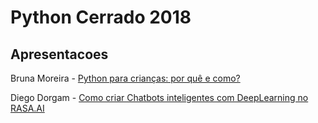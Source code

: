 # Python Cerrado 2018

## Apresentacoes

Bruna Moreira - [Python para crianças: por quê e como?](https://goo.gl/nx6XrC)

Diego Dorgam - [Como criar Chatbots inteligentes com DeepLearning no RASA.AI](apr-PythonCerrado-rasa-ai.pdf)
